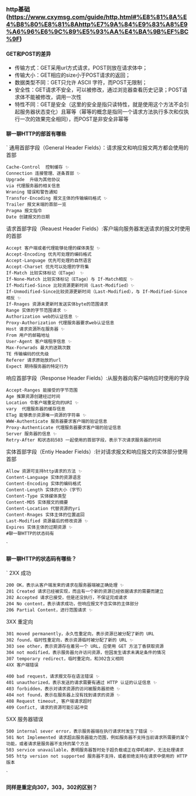 ### http基础 (https://www.cxymsg.com/guide/http.html#%E8%81%8A%E4%B8%80%E8%81%8Ahttp%E7%9A%84%E9%83%A8%E9%A6%96%E6%9C%89%E5%93%AA%E4%BA%9B%EF%BC%9F)

#### GET和POST的差异
  - 传输方式：GET采用url方式请求，POST则放在请求体中；
  - 传输大小：GET相应的size小于POST请求的返回；
  - 数据类型不同：GET只允许 ASCII 字符，而POST无限制；
  - 安全性：GET请求不安全，可以被修改，通过浏览器查看历史记录；POST请求体不能被修改，调用一次性
  - 特性不同：GET是安全（这里的安全是指只读特性，就是使用这个方法不会引起服务器状态变化）且幂等（幂等的概念是指同一个请求方法执行多次和仅执行一次的效果完全相同），而POST是非安全非幂等

#### 聊一聊HTTP的部首有哪些
  `
  通用首部字段（General Header Fields）：请求报文和响应报文两方都会使用的首部

    Cache-Control  控制缓存 ✨
    Connection 连接管理、逐条首部 ✨
    Upgrade  升级为其他协议
    via 代理服务器的相关信息
    Wraning 错误和警告通知
    Transfor-Encoding 报文主体的传输编码格式 ✨
    Trailer 报文末端的首部一览
    Pragma 报文指令
    Date 创建报文的日期

  请求首部字段（Reauest Header Fields）:客户端向服务器发送请求的报文时使用的首部

    Accept 客户端或者代理能够处理的媒体类型 ✨
    Accept-Encoding 优先可处理的编码格式
    Accept-Language 优先可处理的自然语言
    Accept-Charset 优先可以处理的字符集
    If-Match 比较实体标记（ETage） ✨
    If-None-Match 比较实体标记（ETage）与 If-Match相反 ✨
    If-Modified-Since 比较资源更新时间（Last-Modified）✨
    If-Unmodified-Since比较资源更新时间（Last-Modified），与 If-Modified-Since相反 ✨
    If-Rnages 资源未更新时发送实体byte的范围请求
    Range 实体的字节范围请求 ✨
    Authorization web的认证信息 ✨
    Proxy-Authorization 代理服务器要求web认证信息
    Host 请求资源所在服务器 ✨
    From 用户的邮箱地址
    User-Agent 客户端程序信息 ✨
    Max-Forwrads 最大的逐跳次数
    TE 传输编码的优先级
    Referer 请求原始放的url
    Expect 期待服务器的特定行为

  响应首部字段（Response Header Fields）:从服务器向客户端响应时使用的字段

    Accept-Ranges 能接受的字节范围
    Age 推算资源创建经过时间
    Location 令客户端重定向的URI ✨
    vary  代理服务器的缓存信息
    ETag 能够表示资源唯一资源的字符串 ✨
    WWW-Authenticate 服务器要求客户端的验证信息
    Proxy-Authenticate 代理服务器要求客户端的验证信息
    Server 服务器的信息 ✨
    Retry-After 和状态码503 一起使用的首部字段，表示下次请求服务器的时间

  实体首部字段（Entiy Header Fields）:针对请求报文和响应报文的实体部分使用首部

    Allow 资源可支持http请求的方法 ✨
    Content-Language 实体的资源语言
    Content-Encoding 实体的编码格式
    Content-Length 实体的大小（字节）
    Content-Type 实体媒体类型
    Content-MD5 实体报文的摘要
    Content-Location 代替资源的yri
    Content-Rnages 实体主体的位置返回
    Last-Modified 资源最后的修改资源 ✨
    Expires 实体主体的过期资源 ✨
    #聊一聊HTTP的状态码有
  `

  #### 聊一聊HTTP的状态码有哪些？
  `
  2XX 成功

    200 OK，表示从客户端发来的请求在服务器端被正确处理 ✨
    201 Created 请求已经被实现，而且有一个新的资源已经依据请求的需要而建立
    202 Accepted 请求已接受，但是还没执行，不保证完成请求
    204 No content，表示请求成功，但响应报文不含实体的主体部分
    206 Partial Content，进行范围请求 ✨

  3XX 重定向

    301 moved permanently，永久性重定向，表示资源已被分配了新的 URL
    302 found，临时性重定向，表示资源临时被分配了新的 URL ✨
    303 see other，表示资源存在着另一个 URL，应使用 GET 方法丁香获取资源
    304 not modified，表示服务器允许访问资源，但因发生请求未满足条件的情况
    307 temporary redirect，临时重定向，和302含义相同
    4XX 客户端错误

    400 bad request，请求报文存在语法错误 ✨
    401 unauthorized，表示发送的请求需要有通过 HTTP 认证的认证信息 ✨
    403 forbidden，表示对请求资源的访问被服务器拒绝 ✨
    404 not found，表示在服务器上没有找到请求的资源 ✨
    408 Request timeout, 客户端请求超时
    409 Confict, 请求的资源可能引起冲突

  5XX 服务器错误

    500 internal sever error，表示服务器端在执行请求时发生了错误 ✨
    501 Not Implemented 请求超出服务器能力范围，例如服务器不支持当前请求所需要的某个功能，或者请求是服务器不支持的某个方法
    503 service unavailable，表明服务器暂时处于超负载或正在停机维护，无法处理请求
    505 http version not supported 服务器不支持，或者拒绝支持在请求中使用的 HTTP 版本
  `

  #### 同样是重定向307，303，302的区别？
